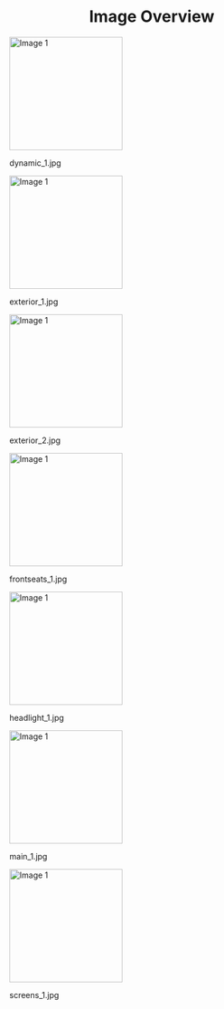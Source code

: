 <h1 style ="text-align: center;"> Image Overview </h1>
<div>
<div style="width="20%">
<img src="https://media.evkx.net/multimedia/models/xpeng/g6/g6_rwd_standard_range/dynamic_1_xst.jpg" alt="Image 1" style="width: 200px;">
<p>dynamic_1.jpg</p>
</div>
<div style="width="20%">
<img src="https://media.evkx.net/multimedia/models/xpeng/g6/g6_rwd_standard_range/exterior_1_xst.jpg" alt="Image 1" style="width: 200px;">
<p>exterior_1.jpg</p>
</div>
<div style="width="20%">
<img src="https://media.evkx.net/multimedia/models/xpeng/g6/g6_rwd_standard_range/exterior_2_xst.jpg" alt="Image 1" style="width: 200px;">
<p>exterior_2.jpg</p>
</div>
<div style="width="20%">
<img src="https://media.evkx.net/multimedia/models/xpeng/g6/g6_rwd_standard_range/frontseats_1_xst.jpg" alt="Image 1" style="width: 200px;">
<p>frontseats_1.jpg</p>
</div>
<div style="width="20%">
<img src="https://media.evkx.net/multimedia/models/xpeng/g6/g6_rwd_standard_range/headlight_1_xst.jpg" alt="Image 1" style="width: 200px;">
<p>headlight_1.jpg</p>
</div>
<div style="width="20%">
<img src="https://media.evkx.net/multimedia/models/xpeng/g6/g6_rwd_standard_range/main_1_xst.jpg" alt="Image 1" style="width: 200px;">
<p>main_1.jpg</p>
</div>
<div style="width="20%">
<img src="https://media.evkx.net/multimedia/models/xpeng/g6/g6_rwd_standard_range/screens_1_xst.jpg" alt="Image 1" style="width: 200px;">
<p>screens_1.jpg</p>
</div>
</div>
